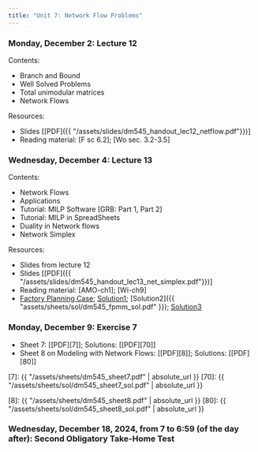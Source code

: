 ```yaml
---
title: "Unit 7: Network Flow Problems" 
---
```


### Monday, December 2: Lecture 12

Contents:

- Branch and Bound
- Well Solved Problems
- Total unimodular matrices
- Network Flows 

Resources:
- Slides [[PDF]({{ "/assets/slides/dm545_handout_lec12_netflow.pdf"}})]
- Reading material: [F sc 6.2]; [Wo sec. 3.2-3.5]


### Wednesday, December 4: Lecture 13

Contents:
- Network Flows
- Applications
- Tutorial: MILP Software [GRB: Part 1, Part 2] 
- Tutorial: MILP in SpreadSheets
- Duality in Network flows
- Network Simplex

Resources:
- Slides from lecture 12
- Slides [[PDF]({{ "/assets/slides/dm545_handout_lec13_net_simplex.pdf"}})]
- Reading material: [AMO-ch1]; [Wi-ch9]    
- [Factory Planning Case](https://github.com/DM871/dm871.github.io/blob/main/notebooks/factory_planning_maintenance.ipynb); [Solution1](https://github.com/DM871/dm871.github.io/blob/main/notebooks/factory_planning_maintenance_sol.ipynb); [Solution2]({{ "assets/sheets/sol/dm545_fpmm_sol.pdf" }}); [Solution3](https://www.gurobi.com/jupyter_models/factory-planning/)



### Monday, December 9: Exercise 7

- Sheet 7: [[PDF][7]]; Solutions: [[PDF][70]] 
- Sheet 8 on Modeling with Network Flows: [[PDF][8]]; Solutions: [[PDF][80]]

[7]: {{ "/assets/sheets/dm545_sheet7.pdf" | absolute_url }}
[70]: {{ "/assets/sheets/sol/dm545_sheet7_sol.pdf" | absolute_url }}


[8]: {{ "/assets/sheets/dm545_sheet8.pdf" | absolute_url }}
[80]: {{ "/assets/sheets/sol/dm545_sheet8_sol.pdf" | absolute_url }}





### Wednesday, December 18, 2024, from 7 to 6:59 (of the day after): Second Obligatory Take-Home Test